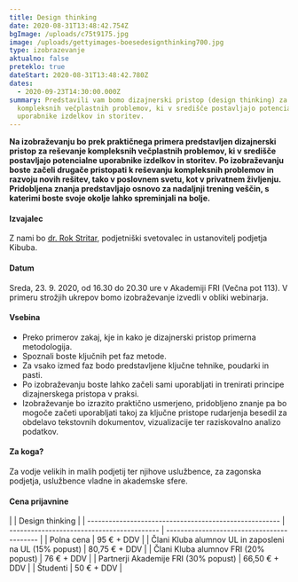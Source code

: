 ```yaml
---
title: Design thinking
date: 2020-08-31T13:48:42.754Z
bgImage: /uploads/c75t9175.jpg
image: /uploads/gettyimages-boesedesignthinking700.jpg
type: izobrazevanje
aktualno: false
preteklo: true
dateStart: 2020-08-31T13:48:42.780Z
dates:
  - 2020-09-23T14:30:00.000Z
summary: Predstavili vam bomo dizajnerski pristop (design thinking) za reševanje
  kompleksnih večplastnih problemov, ki v središče postavljajo potencialne
  uporabnike izdelkov in storitev.
---
```

**Na izobraževanju bo prek praktičnega primera predstavljen dizajnerski pristop za reševanje kompleksnih večplastnih problemov, ki v središče postavljajo potencialne uporabnike izdelkov in storitev. Po izobraževanju boste** **začeli drugače pristopati k reševanju kompleksnih problemov in razvoju novih rešitev, tako v poslovnem svetu, kot v privatnem življenju. Pridobljena znanja predstavljajo osnovo za nadaljnji trening veščin, s katerimi boste svoje okolje lahko spreminjali na bolje.**

#### Izvajalec

Z nami bo [dr. Rok Stritar](https://akademijafri.si/izvajalci/rok-stritar/), podjetniški svetovalec in ustanovitelj podjetja Kibuba.

#### Datum

Sreda, 23. 9. 2020, od 16.30 do 20.30 ure v Akademiji FRI (Večna pot 113). V primeru strožjih ukrepov bomo izobraževanje izvedli v obliki webinarja.

#### Vsebina

* Preko primerov zakaj, kje in kako je dizajnerski pristop primerna metodologija.
* Spoznali boste ključnih pet faz metode.
* Za vsako izmed faz bodo predstavljene ključne tehnike, poudarki in pasti.
* Po izobraževanju boste lahko začeli sami uporabljati in trenirati principe dizajnerskega pristopa v praksi.
* Izobraževanje bo izrazito praktično usmerjeno, pridobljeno znanje pa bo mogoče začeti uporabljati takoj za ključne pristope rudarjenja besedil za obdelavo tekstovnih dokumentov, vizualizacije ter raziskovalno analizo podatkov.

#### Za koga?

Za vodje velikih in malih podjetij ter njihove uslužbence, za zagonska podjetja, uslužbence vladne in akademske sfere.

#### Cena prijavnine

|                                                        | Design thinking | 
| ------------------------------------------------------ | ------------------------------------------ | ------------------------------------------ |
| Polna cena                                             | 95 € + DDV                                                                |
| Člani Kluba alumnov UL in zaposleni na UL (15% popust) | 80,75 € + DDV                                   |
| Člani Kluba alumnov FRI (20% popust)                   | 76 € + DDV                                                           |
| Partnerji Akademije FRI (30% popust)                   | 66,50 € + DDV                                                               |
| Študenti                                               | 50 € + DDV                                |
